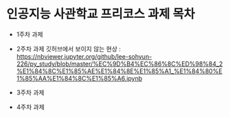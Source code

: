 # 인공지능 사관학교 프리코스 과제 목차

- 1주차 과제

- 2주차 과제
깃허브에서 보이지 않는 현상 : 
https://nbviewer.jupyter.org/github/lee-sohyun-226/py_study/blob/master/%EC%9D%B4%EC%86%8C%ED%98%84_2%E1%84%8C%E1%85%AE%E1%84%8E%E1%85%A1_%E1%84%80%E1%85%AA%E1%84%8C%E1%85%A6.ipynb

- 3주차 과제

- 4주차 과제
